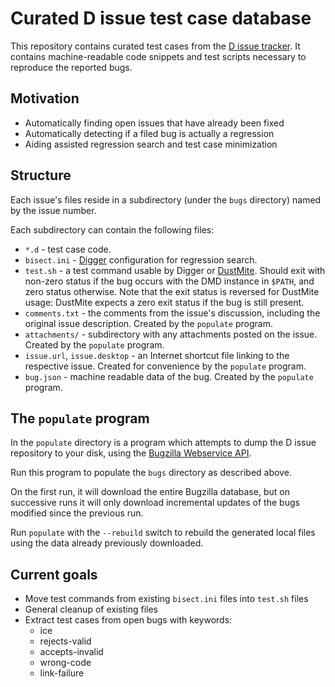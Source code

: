 Curated D issue test case database
==================================

This repository contains curated test cases from the
[D issue tracker](http://issues.dlang.org/).
It contains machine-readable code snippets and test scripts
necessary to reproduce the reported bugs.

Motivation
----------

 - Automatically finding open issues that have already been fixed
 - Automatically detecting if a filed bug is actually a regression
 - Aiding assisted regression search and test case minimization

Structure
---------

Each issue's files reside in a subdirectory (under the `bugs`
directory) named by the issue number.

Each subdirectory can contain the following files:

 - `*.d` - test case code.
 - `bisect.ini` - [Digger][2] configuration for regression search.
 - `test.sh` - a test command usable by Digger or [DustMite][3].
   Should exit with non-zero status if the bug occurs with the DMD
   instance in `$PATH`, and zero status otherwise.
   Note that the exit status is reversed for DustMite usage:
   DustMite expects a zero exit status if the bug is still present.
 - `comments.txt` - the comments from the issue's discussion,
   including the original issue description. Created by the
   `populate` program.
 - `attachments/` - subdirectory with any attachments posted on the
   issue. Created by the `populate` program.
 - `issue.url`, `issue.desktop` - an Internet shortcut file linking to
   the respective issue. Created for convenience by the `populate`
   program.
 - `bug.json` - machine readable data of the bug. Created by the
   `populate` program.

The `populate` program
----------------------

In the `populate` directory is a program which attempts to dump the
D issue repository to your disk, using the [Bugzilla Webservice API][1].

Run this program to populate the `bugs` directory as described above.

On the first run, it will download the entire Bugzilla database, but
on successive runs it will only download incremental updates of the
bugs modified since the previous run.

Run `populate` with the `--rebuild` switch to rebuild the generated
local files using the data already previously downloaded.

  [1]: https://www.bugzilla.org/docs/4.4/en/html/api/Bugzilla/WebService.html
  [2]: https://github.com/CyberShadow/Digger
  [3]: https://github.com/CyberShadow/DustMite

Current goals
-------------

 - Move test commands from existing `bisect.ini` files into `test.sh`
   files
 - General cleanup of existing files
 - Extract test cases from open bugs with keywords:
    - ice
    - rejects-valid
    - accepts-invalid
    - wrong-code
    - link-failure
